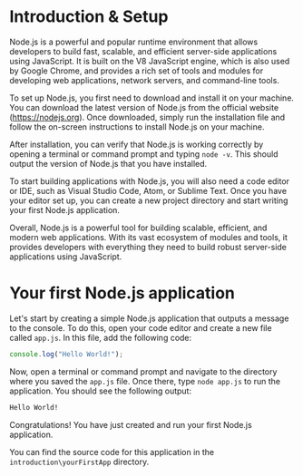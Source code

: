 # Introduction & Setup

Node.js is a powerful and popular runtime environment that allows developers to build fast, scalable, and efficient server-side applications using JavaScript. It is built on the V8 JavaScript engine, which is also used by Google Chrome, and provides a rich set of tools and modules for developing web applications, network servers, and command-line tools.

To set up Node.js, you first need to download and install it on your machine. You can download the latest version of Node.js from the official website (https://nodejs.org). Once downloaded, simply run the installation file and follow the on-screen instructions to install Node.js on your machine.

After installation, you can verify that Node.js is working correctly by opening a terminal or command prompt and typing `node -v`. This should output the version of Node.js that you have installed.

To start building applications with Node.js, you will also need a code editor or IDE, such as Visual Studio Code, Atom, or Sublime Text. Once you have your editor set up, you can create a new project directory and start writing your first Node.js application.

Overall, Node.js is a powerful tool for building scalable, efficient, and modern web applications. With its vast ecosystem of modules and tools, it provides developers with everything they need to build robust server-side applications using JavaScript.

# Your first Node.js application

Let's start by creating a simple Node.js application that outputs a message to the console. To do this, open your code editor and create a new file called `app.js`. In this file, add the following code:

```js
console.log("Hello World!");
```

Now, open a terminal or command prompt and navigate to the directory where you saved the `app.js` file. Once there, type `node app.js` to run the application. You should see the following output:

```bash
Hello World!
```

Congratulations! You have just created and run your first Node.js application.

You can find the source code for this application in the `introduction\yourFirstApp` directory.
